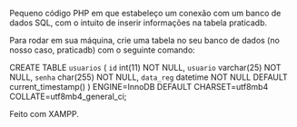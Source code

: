 Pequeno código PHP em que estabeleço um conexão com um banco de dados SQL, com o intuito de inserir informações na tabela praticadb.

Para rodar em sua máquina, crie uma tabela no seu banco de dados (no nosso caso, praticadb) com o seguinte comando:

CREATE TABLE `usuarios` (
  `id` int(11) NOT NULL,
  `usuario` varchar(25) NOT NULL,
  `senha` char(255) NOT NULL,
  `data_reg` datetime NOT NULL DEFAULT current_timestamp()
) ENGINE=InnoDB DEFAULT CHARSET=utf8mb4 COLLATE=utf8mb4_general_ci;

Feito com XAMPP.
